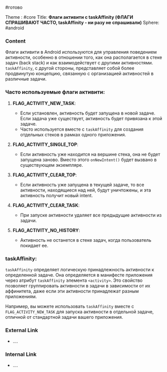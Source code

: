 #готово 

Theme : #core 
Title: **Флаги активити с taskAffinity (ФЛАГИ СПРАШИВАЮТ ЧАСТО, taskAffinity - ни разу не спрашивали)**
Sphere: #android 

### Content

Флаги активити в Android используются для управления поведением активности, особенно в отношении того, как она располагается в стеке задач (back stack) и как взаимодействует с другими активностями. `taskAffinity`, с другой стороны, представляет собой более продвинутую концепцию, связанную с организацией активностей в различные задачи.

### Часто используемые флаги активити:

1. **FLAG_ACTIVITY_NEW_TASK**:
    
    - Если установлен, активность будет запущена в новой задаче. Если задача уже существует, активность будет привязана к этой задаче.
    - Часто используется вместе с `taskAffinity` для создания отдельных стеков в рамках одного приложения.
2. **FLAG_ACTIVITY_SINGLE_TOP**:
    
    - Если активность уже находится на вершине стека, она не будет запущена заново. Вместо этого `onNewIntent()` будет вызвано в существующем экземпляре.
3. **FLAG_ACTIVITY_CLEAR_TOP**:
    
    - Если активность уже запущена в текущей задаче, то все активности, находящиеся над ней, будут уничтожены, и эта активность получит новый intent.
4. **FLAG_ACTIVITY_CLEAR_TASK**:
    
    - При запуске активности удаляет все предыдущие активности из задачи.
5. **FLAG_ACTIVITY_NO_HISTORY**:
    
    - Активность не останется в стеке задач, когда пользователь покидает ее.

### taskAffinity:

`taskAffinity` определяет логическую принадлежность активности к определенной задаче. Она определяется в манифесте приложения через атрибут `taskAffinity` элемента `<activity>`. Это свойство позволяет группировать активности в задачи в зависимости от их аффинитета, даже если эти активности принадлежат разным приложениям.

Например, вы можете использовать `taskAffinity` вместе с `FLAG_ACTIVITY_NEW_TASK` для запуска активности в отдельной задаче, отличной от стандартной задачи вашего приложения.

### External Link

- ....

### Internal Link

- ....